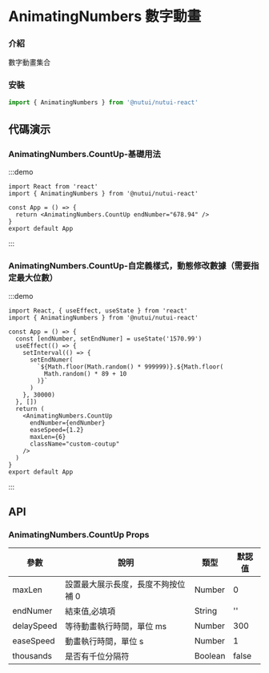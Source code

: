 # AnimatingNumbers 數字動畫

### 介紹

數字動畫集合

### 安裝

```javascript
import { AnimatingNumbers } from '@nutui/nutui-react'
```

## 代碼演示

### AnimatingNumbers.CountUp-基礎用法

:::demo

```tsx
import React from 'react'
import { AnimatingNumbers } from '@nutui/nutui-react'

const App = () => {
  return <AnimatingNumbers.CountUp endNumber="678.94" />
}
export default App
```

:::

### AnimatingNumbers.CountUp-自定義樣式，動態修改數據（需要指定最大位數）

:::demo

```tsx
import React, { useEffect, useState } from 'react'
import { AnimatingNumbers } from '@nutui/nutui-react'

const App = () => {
  const [endNumber, setEndNumer] = useState('1570.99')
  useEffect(() => {
    setInterval(() => {
      setEndNumer(
        `${Math.floor(Math.random() * 999999)}.${Math.floor(
          Math.random() * 89 + 10
        )}`
      )
    }, 30000)
  }, [])
  return (
    <AnimatingNumbers.CountUp
      endNumber={endNumber}
      easeSpeed={1.2}
      maxLen={6}
      className="custom-coutup"
    />
  )
}
export default App
```

:::

## API

### AnimatingNumbers.CountUp Props

| 參數       | 說明                               | 類型    | 默認值 |
| ---------- | ---------------------------------- | ------- | ------ |
| maxLen     | 設置最大展示長度，長度不夠按位補 0 | Number  | 0      |
| endNumer   | 結束值,必填項                      | String  | ''     |
| delaySpeed | 等待動畫執行時間，單位 ms          | Number  | 300    |
| easeSpeed  | 動畫執行時間，單位 s               | Number  | 1      |
| thousands  | 是否有千位分隔符                   | Boolean | false  |
